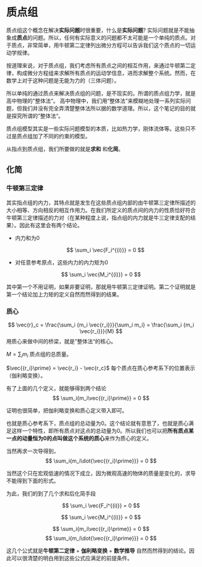# 质点组

质点组这个概念在解决**实际问题**时很重要，什么是**实际问题**? 实际问题就是不能抽象成**质点**的问题。所以，任何有实际意义的问题都不太可能是一个单纯的质点。对于质点，非常简单，用牛顿第二定律列出微分方程可以告诉我们这个质点的一切运动学规律。

按道理来说，对于质点组，我们考虑所有质点之间的相互作用，来通过牛顿第二定律，构成微分方程组来求解所有质点的运动学信息，进而求解整个系统。然而，在数学上对于这种问题是无能为力的（三体问题）。


所以单纯的通过质点来解决质点组的问题，是不现实的。所谓的质点组力学，就是高中物理的"整体法“。
高中物理中，我们用“整体法”来模糊地处理一系列实际问题，但我们并没有完全弄清楚整体法所以据的数学道理。所以，这个笔记的目的就是探究所谓的”整体法“。

质点组模型其实是一些实际问题模型的本质，比如热力学，刚体流体等。这些只不过是质点组加了不同的约束的模型。


从指点到质点组，我们所要做的就是**求和** 和**化简**。


## 化简

### 牛顿第三定律

其实指点组的内力，其特点就是发生在这些质点组内部的由牛顿第三定律所描述的大小相等、方向相反的相互作用力。在我们所定义的质点间的内力的性质恰好符合牛顿第三定律描述的力对（在某种程度上说，指点组的内力就是牛三定律支配的结果）。因此有这里会有两个结论。

- 内力和为0
  
  $$
  \sum_i \vec{F_i^{(i)}} = 0
  $$

- 对任意参考原点，这些内力的内力矩为0

$$
  \sum_i \vec{M_i^{(i)}} = 0
$$

其中第一个不用证明，如果非要证明，那就用牛顿第三定律证明。第二个证明就是第一个结论加上力矩的定义自然而然得到的结果。

### 质心

$$
\vec{r}_c = \frac{\sum_i {m_i \vec{r_i}}}{\sum_i m_i} = \frac{\sum_i {m_i \vec{r_i}}}{M}
$$
用质心来做中间的桥梁，就是”整体法“的核心。

$M = \sum_i{m_i}$ 质点组的总质量。

$\vec{{r_i}\prime} = \vec{r_i} - \vec{r_c}$ 每个质点在质心参考系下的位置表示（伽利略变换）。

有了上面的几个定义，就能够得到两个结论
$$
\sum_i{m_i\vec{{r_i}\prime}} = 0
$$

证明也很简单，把伽利略变换和质心定义带入即可。

也就是质心参考系下，质点组的总动量为0。这个结论就有意思了，也就是质心满足这样一个特性，即所有质点对这点的总动量为0。所以我们也可以把**所有质点某一点的动量恒为0的点叫做这个系统的质心**来作为质心的定义。

当然再求一次导得到，
$$
\sum_i{m_i\dot{\vec{{r_i}\prime}}} = 0
$$

当然这个只在宏观低速的情况下成立，因为微观高速的物体的质量是变化的，求导不能得到下面的形式。

为此，我们的到了几个求和后化简手段

  $$
  \sum_i \vec{F_i^{(i)}} = 0
  $$

$$
  \sum_i \vec{M_i^{(i)}} = 0
$$

$$
\sum_i{m_i\vec{{r_i}\prime}} = 0
$$
$$
\sum_i{m_i\dot{\vec{{r_i}\prime}}} = 0
$$

这几个公式就是**牛顿第二定律** + **伽利略变换** + **数学推导** 自然而然得到的结论。因此可以很清楚的明白用到这些公式应满足的前提条件。
